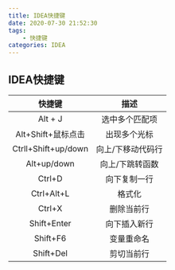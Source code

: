 ```yaml
---
title: IDEA快捷键
date: 2020-07-30 21:52:30
tags:
	- 快捷键
categories: IDEA
---
```


## IDEA快捷键

<!-- more -->

| 快捷键 | 描述 |
| :----:  |  :--:  |
| Alt + J | 选中多个匹配项 |
| Alt+Shift+鼠标点击 | 出现多个光标 |
| Ctrll+Shift+up/down | 向上/下移动代码行 |
| Alt+up/down | 向上/下跳转函数 |
| Ctrl+D | 向下复制一行 |
| Ctrl+Alt+L | 格式化 |
| Ctrl+X | 删除当前行 |
| Shift+Enter | 向下插入新行 |
| Shift+F6 | 变量重命名 |
| Shift+Del | 剪切当前行 |
